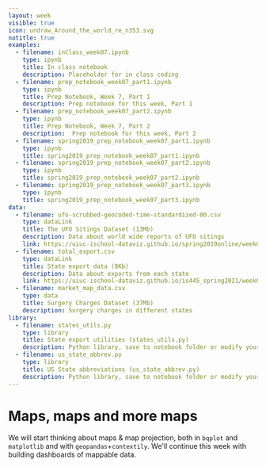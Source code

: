 ```yaml
---
layout: week
visible: true
icon: undraw_Around_the_world_re_n353.svg
notitle: true
examples:
  - filename: inClass_week07.ipynb
    type: ipynb
    title: In class notebook
    description: Placeholder for in class coding
  - filename: prep_notebook_week07_part1.ipynb
    type: ipynb
    title: Prep Notebook, Week 7, Part 1
    description: Prep notebook for this week, Part 1
  - filename: prep_notebook_week07_part2.ipynb
    type: ipynb
    title: Prep Notebook, Week 7, Part 2
    description:  Prep notebook for this week, Part 2
  - filename: spring2019_prep_notebook_week07_part1.ipynb
    type: ipynb
    title: spring2019_prep_notebook_week07_part1.ipynb
  - filename: spring2019_prep_notebook_week07_part2.ipynb
    type: ipynb
    title: spring2019_prep_notebook_week07_part2.ipynb
  - filename: spring2019_prep_notebook_week07_part3.ipynb
    type: ipynb
    title: spring2019_prep_notebook_week07_part3.ipynb
data:
  - filename: ufo-scrubbed-geocoded-time-standardized-00.csv
    type: dataLink
    title: The UFO Sitings Dataset (13Mb)
    description: Data about world wide reports of UFO sitings
    link: https://uiuc-ischool-dataviz.github.io/spring2019online/week04/data/ufo-scrubbed-geocoded-time-standardized-00.csv
  - filename: total_export.csv
    type: dataLink
    title: State export data (8Kb)
    description: Data about exports from each state
    link: https://uiuc-ischool-dataviz.github.io/is445_spring2021/week06/data/total_export.csv
  - filename: market_map_data.csv
    type: data
    title: Surgery Charges Dataset (37Mb)
    description: Surgery charges in different states
library:
  - filename: states_utils.py
    type: library
    title: State export utilities (states_utils.py)
    description: Python library, save to notebook folder or modify your path if you know how to do that
  - filename: us_state_abbrev.py
    type: library
    title: US State abbreviations (us_state_abbrev.py)
    description: Python library, save to notebook folder or modify your path if you know how to do that
---
```


# Maps, maps and more maps

We will start thinking about maps & map projection, both in `bqplot` and `matplotlib` and with `geopandas`+`contextily`.  We'll continue this week with building dashboards of mappable data.

<!-- ## Downloads

### Data:

 * <a href="https://uiuc-ischool-dataviz.github.io/spring2019online/week04/data/ufo-scrubbed-geocoded-time-standardized-00.csv" download>The UFO Sitings Dataset (13Mb) - ufo-scrubbed-geocoded-time-standardized-00.csv</a>
 * <a href='total_export.csv' download>State export data (8Kb) - total_export.csv</a>
 * <a href="market_map_data.csv" download>Backup: Surgery Charges Dataset (37Mb) - market_map_data.csv</a>
 * <a href="https://uiuc-ischool-dataviz.github.io/spring2019online/week08/data/data_tohoku_norm_transpose.csv" download>Earthquake sensor data (59Mb) - data_tohoku_norm_transpose.csv</a>
 * <a href="https://uiuc-ischool-dataviz.github.io/spring2019online/week08/data/location.txt" download>Earthquake locations data (12Kb) - location.txt</a>

